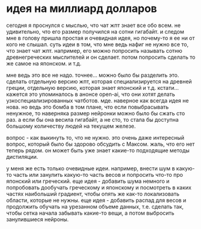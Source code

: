 # идея на миллиард долларов

сегодня я проснулся с мыслью, что чат жпт знает все обо всем. не удивительно, что его размер получился на сотни гигабайт.
и следом мне в голову пришла простая и очевидная идея, но почему-то я ее ни от кого не слышал.
суть идеи в том, что мне ведь нафиг не нужно все то, что знает чат жпт. например, его можно попросить называть сотню
древнегреческих мыслителей и он сделает. потом попросить сделать то же самое на японском. и т.д.

мне ведь это все не надо. точнее... можно было бы разделить это. сделать отдельную версию жпт, которая специализируется 
на древней греции, отдельную версию, которая знает японский и т.д.
кстати... кажется это упоминалось в анонсе open-ai, что они хотят делать узкоспециализированных чатботов.
мде. наверное как всегда идея не нова.
но ведь это бомба в том плане, что если повыбрасывать ненужное, то наверняка размер нейронки можно было бы сжать сто раз.
а если бы она весила гигабайт, а не сто, то стала бы доступна большому количеству людей на текущем железе.

вопрос - как выкинуть то, что не нужно. это очень даже интересный вопрос, который было бы здорово обсудить с Максом. жаль,
что его нет теперь рядом. он может быть уже знает какие-то подходящие методы дистиляции.

у меня же есть только очевидные идеи. например, внести шум в какую-то часть или занулить какую-то часть весов и попросить
что-то про японский или греческий. еще идея - добавить шума немного и попробовать дообучать греческому и японскому и посмотреть
в каких частях наибольший градиент, чтобы опять же как-то локализовать области, которые не нужны. еще идея - добавить распад
для весов и продолжить обучать на урезанном объеме данных, т.е. сделать так, чтобы сетка начала забывать какие-то вещи, а потом
выбросить занулившиеся нейроны.
